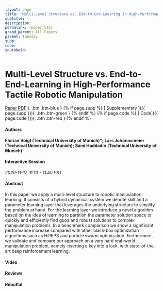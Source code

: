 ```yaml
---
layout: page
title: "Multi-Level Structure vs. End-to-End-Learning in High-Performance Tactile Robotic Manipulation"
subtitle: 
description:
permalink: /paper_516/
grand_parent: All Papers
parent: Tuesday
supp: 
code: 
youtubeId: 
---
```


# Multi-Level Structure vs. End-to-End-Learning in High-Performance Tactile Robotic Manipulation

[<i class="fa fa-file-text-o" aria-hidden="true"></i> Paper PDF ](https://drive.google.com/file/d/1vp_lTEafCyMiF2z2jyB0NTYuWH45x6R4/view){: .btn .btn-blue } {% if page.supp %} [<i class="fa fa-file-text-o" aria-hidden="true"></i> Supplementary ]({{ page.supp }}){: .btn .btn-green } {% endif %} {% if page.code %} [<i class="fa fa-github" aria-hidden="true"></i> Code]({{ page.code }}){: .btn .btn-red }
{% endif %}

#### Authors
**Florian Voigt (Technical University of Munich)*; Lars Johannsmeier (Technical University of Munich); Sami Haddadin (Technical University of Munich)**

#### Interactive Session
*2020-11-17, 11:10 - 11:40 PST*

#### Abstract
In this paper we apply a multi-level structure to robotic manipulation learning. It consists of a hybrid dynamical system we denote skill and a parameter learning layer that leverages the underlying structure to simplify the problem at hand. For the learning layer we introduce a novel algorithm based on the idea of learning to partition the parameter solution space to quickly and efficiently find good and robust solutions to complex manipulation problems. In a benchmark comparison we show a significant performance increase compared with other black-box optimization algorithms such as HiREPS and particle swarm optimization. Furthermore, we validate and compare our approach on a very hard real-world manipulation problem, namely inserting a key into a lock, with state-of-the-art deep reinforcement learning.

#### Video 

#### Reviews

#### Rebuttal
